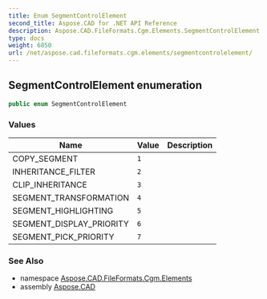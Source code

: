 ```yaml
---
title: Enum SegmentControlElement
second_title: Aspose.CAD for .NET API Reference
description: Aspose.CAD.FileFormats.Cgm.Elements.SegmentControlElement enum. 
type: docs
weight: 6850
url: /net/aspose.cad.fileformats.cgm.elements/segmentcontrolelement/
---
```

## SegmentControlElement enumeration

```csharp
public enum SegmentControlElement
```

### Values

| Name | Value | Description |
| --- | --- | --- |
| COPY_SEGMENT | `1` |  |
| INHERITANCE_FILTER | `2` |  |
| CLIP_INHERITANCE | `3` |  |
| SEGMENT_TRANSFORMATION | `4` |  |
| SEGMENT_HIGHLIGHTING | `5` |  |
| SEGMENT_DISPLAY_PRIORITY | `6` |  |
| SEGMENT_PICK_PRIORITY | `7` |  |

### See Also

* namespace [Aspose.CAD.FileFormats.Cgm.Elements](../../aspose.cad.fileformats.cgm.elements/)
* assembly [Aspose.CAD](../../)


